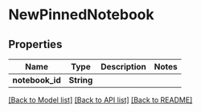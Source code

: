 # NewPinnedNotebook

## Properties

Name | Type | Description | Notes
------------ | ------------- | ------------- | -------------
**notebook_id** | **String** |  | 

[[Back to Model list]](../README.md#documentation-for-models) [[Back to API list]](../README.md#documentation-for-api-endpoints) [[Back to README]](../README.md)


